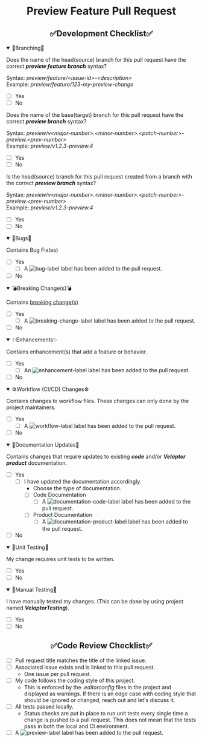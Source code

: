 <!--
    !! NOTE !! - ONLY PROJECT OWNERS AND MAINTAINERS MANAGE PRODUCTION AND PREVIEW RELEASE PULL REQUESTS
    If you have contributions to make, use the "feature-to-develop" pull request template.
-->
<!--suppress HtmlDeprecatedAttribute -->
<h1 style="font-weight:bold" align="center">Preview Feature Pull Request</h1>


<h2 style="font-weight:bold" align="center">✅Development Checklist✅</h2>

<details open><summary>🌳Branching🌳</summary>

Does the name of the head(source) branch for this pull request have the correct **_preview feature branch_** syntax?

Syntax: _preview/feature/&lt;issue-id&gt;-&lt;description&gt;_  
Example: _preview/feature/123-my-preview-change_
- [ ] Yes
- [ ] No
 
Does the name of the base(target) branch for this pull request have the correct **_preview branch_** syntax?

Syntax: _preview/v&lt;major-number&gt;.&lt;minor-number&gt;.&lt;patch-number&gt;-preview.&lt;prev-number&gt;_  
Example: _preview/v1.2.3-preview.4_
- [ ] Yes
- [ ] No

Is the head(source) branch for this pull request created from a branch with the correct **_preview branch_** syntax?

Syntax: _preview/v&lt;major-number&gt;.&lt;minor-number&gt;.&lt;patch-number&gt;-preview.&lt;prev-number&gt;_  
Example: _preview/v1.2.3-preview.4_
- [ ] Yes
- [ ] No
</details>


<details open><summary>🐛Bugs🐛</summary>

Contains Bug Fix(es)
- [ ] Yes
    - [ ] A ![bug-label](https://user-images.githubusercontent.com/85414302/150812958-10b202a8-84ae-45fb-b7cb-7f4fb68e0e8c.png) label has been added to the pull request.
- [ ] No
</details>


<details open><summary>💣Breaking Change(s)💣</summary>

Contains [breaking change(s)](https://docs.microsoft.com/en-us/dotnet/core/compatibility/#modifications-to-the-public-contract)
- [ ] Yes
    - [ ] A ![breaking-change-label](https://user-images.githubusercontent.com/85414302/154378943-8e684157-2138-404d-ba19-b9d76061c12e.png) label has been added to the pull request.
- [ ] No
</details>


<details open><summary>✨Enhancements✨</summary>

Contains enhancement(s) that add a feature or behavior.
- [ ] Yes
    - [ ] An ![enhancement-label](https://user-images.githubusercontent.com/85414302/150804213-bd043c7b-54d2-4562-ad3f-69a07723a5ef.png) label has been added to the pull request.
- [ ]  No
</details>


<details open><summary>⚙️Workflow (CI/CD) Changes⚙️</summary>

Contains changes to workflow files. These changes can only done by the project maintainers.
- [ ] Yes
    - [ ] A ![workflow-label](https://user-images.githubusercontent.com/85414302/150814606-314933ca-86c7-4edb-99cb-62d2198b20d9.png) label has been added to the pull request.
- [ ] No
</details>


<details open><summary>📃Documentation Updates📃</summary>

Contains changes that require updates to existing **_code_** and/or **_Velaptor product_** documentation.
- [ ] Yes
    - [ ] I have updated the documentation accordingly.
        - Choose the type of documentation.
        - [ ] Code Documentation
            - [ ] A ![documentation-code-label](https://user-images.githubusercontent.com/85414302/154672489-8079ed03-b8ff-41ff-9864-1e2ae55300cc.png) label has been added to the pull request.
        - [ ] Product Documentation
            - [ ] A ![documentation-product-label](https://user-images.githubusercontent.com/85414302/154672508-5ac50eb7-67f8-4cdf-92b9-fe5fcbd93b14.png) label has been added to the pull request.
- [ ] No
</details>


<details open><summary>🧪Unit Testing🧪</summary>

My change requires unit tests to be written.
- [ ] Yes
- [ ] No
</details>


<details open><summary>🧪Manual Testing🧪</summary>

I have manually tested my changes. (This can be done by using project named **_VelaptorTesting_**).
- [ ] Yes
- [ ] No
</details>


<h2 style="font-weight:bold" align="center">✅Code Review Checklist✅</h2>

<!-- Go over all of the following points, and put an `x` in all the boxes that apply. -->
<!-- If you're unsure about any of these, don't hesitate to ask. We're here to help! -->
- [ ] Pull request title matches the title of the linked issue.
- [ ] Associated issue exists and is linked to this pull request.
    - One issue per pull request.
- [ ] My code follows the coding style of this project.
    - This is enforced by the *.editorconfig* files in the project and displayed as warnings.  If there is an edge case with coding style that should be ignored or changed, reach out and let's discuss it.
- [ ] All tests passed locally.
    - Status checks are put in place to run unit tests every single time a change is pushed to a pull request.  This does not mean that the tests pass in both the local and CI environment.
- [ ] A ![preview-label](https://user-images.githubusercontent.com/85414302/150838564-33f6044b-55f9-4dd9-8783-1d739de9d92f.png) label has been added to the pull request.
